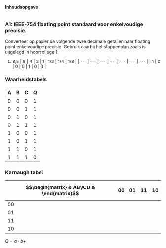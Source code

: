  **Inhoudsopgave**
```toc
```
### A1: IEEE-754 floating point standaard voor enkelvoudige precisie.
Converteer op papier de volgende twee decimale getallen naar floating point enkelvoudige precisie. Gebruik daarbij het stappenplan zoals is uitgelegd in hoorcollege 1.
1. 8,5
| 8   | 4   | 2   | 1   | 1/2 | 1/4 | 1/8 |
| --- | --- | --- | --- | --- | --- | --- |
| 1   | 0   | 0   | 0   | 1   | 0   | 0   | 
### Waarheidstabels
| A   | B   | C   | Q   |
| --- | --- | --- | --- |
| 0   | 0   | 0   | 1   |
| 0   | 0   | 1   | 1   |
| 0   | 1   | 0   | 1   |
| 0   | 1   | 1   | 1   |
| 1   | 0   | 0   | 1   |
| 1   | 0   | 1   | 1   |
| 1   | 1   | 0   | 1   |
| 1   | 1   | 1   | 0   |
### Karnaugh tabel
| $$\begin{matrix} & AB\\CD & \end{matrix}$$ | 00  | 01  | 11  | 10  |
| ------------------------------------------ | --- | --- | --- | --- |
| 00                                         |     |     |     |     |
| 01                                         |     |     |     |     |
| 11                                         |     |     |     |     |
| 10                                         |     |     |     |     |
$Q = a \cdot b+$



